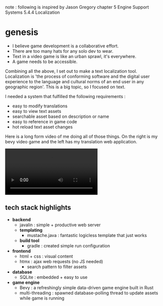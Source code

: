 note : following is inspired by Jason Gregory chapter 5 Engine Support Systems 5.4.4 Localization
# genesis
- I believe game development is a collaborative effort.
- There are too many hats for any solo dev to wear.
- Text in a video game is like an urban sprawl, it's everywhere.
- A game needs to be accessible.

Combining all the above, I set out to make a text localization tool. Localization is 'the process of conforming software and the digital user experience to the language and cultural norms of an end user in any geographic region'. This is a big topic, so I focused on text.

I needed a system that fulfilled the following requirements : 
- easy to modify translations
- easy to view text assets
- searchable asset based on description or name
- easy to reference in game code
- hot reload text asset changes

Here is a long form video of me doing all of those things. On the right is my bevy video game and the left has my translation web application. 

![Demo Video](readme-assets/demo2.webm)

## tech stack highlights
- **backend**
  - javalin : simple + productive web server
  - **templating**
      - mustache.java : fantastic logicless template that just works
  - **build tool**
    - gradle : created simple run configuration
- **frontend**
  - html + css : visual content
  - htmx : ajax web requests (no JS needed)
    - search pattern to filter assets
- **database**
  - SQLite : embedded + easy to use 
- **game engine**
  - Bevy : a refreshingly simple data-driven game engine built in Rust
  - multi-threading : spawned database-polling thread to update assets while game is running 
